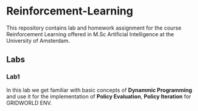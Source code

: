 # Reinforcement-Learning

This repository contains lab and homework assignment for the course Reinforcement Learning offered in M.Sc Artificial Intelligence at the University of Amsterdam.

## Labs

### Lab1
In this lab we get familiar with basic concepts of **Dynammic Programming** and use it for the implementation of **Policy Evaluation**, **Policy Iteration** for GRIDWORLD ENV. 
